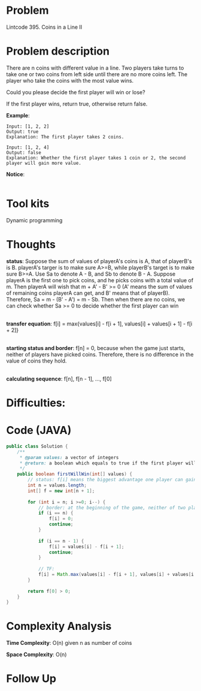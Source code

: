 # Problem
Lintcode 395. Coins in a Line II

# Problem description
There are n coins with different value in a line. Two players take turns to take one or two coins from left side until there are no more coins left. The player who take the coins with the most value wins.

Could you please decide the first player will win or lose?

If the first player wins, return true, otherwise return false.


**Example**:
```
Input: [1, 2, 2]
Output: true
Explanation: The first player takes 2 coins.
```

```
Input: [1, 2, 4]
Output: false
Explanation: Whether the first player takes 1 coin or 2, the second player will gain more value.
```

**Notice**:
```

```
# Tool kits
Dynamic programming

# Thoughts
**status**: Suppose the sum of values of playerA's coins is A, that of playerB's is B. playerA's targer is to make sure A>=B, while playerB's target is to make sure B>=A. Use Sa to denote A - B, and Sb to denote B - A. Suppose playerA is the first one to pick coins, and he picks coins with a total value of m. Then playerA will wish that m + A' - B' >= 0 (A' means the sum of values of remaining coins playerA can get, and B' means that of playerB). Therefore, Sa = m - (B' - A') = m - Sb. Then when there are no coins, we can check whether Sa >= 0 to decide whether the first player can win<br/><br/>

**transfer equation**: f[i] = max{values[i] - f[i + 1], values[i] + values[i + 1] - f[i + 2]} <br/><br/>

**starting status and border**: f[n] = 0, because when the game just starts, neither of players have picked coins. Therefore, there is no difference in the value of coins they hold.<br/><br/>

**calculating sequence**: f[n], f[n - 1], ..., f[0]


# Difficulties:


# Code (JAVA)
```java
public class Solution {
    /**
     * @param values: a vector of integers
     * @return: a boolean which equals to true if the first player will win
     */
    public boolean firstWillWin(int[] values) {
        // status: f[i] means the biggest advantage one player can gain over another when there are still i coins.
        int n = values.length;
        int[] f = new int[n + 1];
        
        for (int i = n; i >=0; i--) {
            // border: at the beginning of the game, neither of two players have ever picked coins. Therefore, there is no difference in their coin values
            if (i == n) {
                f[i] = 0;
                continue;
            }
            
            if (i == n - 1) {
                f[i] = values[i] - f[i + 1];
                continue;
            }
            
            // TF: 
            f[i] = Math.max(values[i] - f[i + 1], values[i] + values[i + 1] - f[i + 2]);
        }
        
        return f[0] > 0;
    }
}
```

# Complexity Analysis
**Time Complexity**: O(n) given n as number of coins

**Space Complexity**: O(n)

# Follow Up
